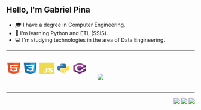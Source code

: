 ## Hello, I'm Gabriel Pina

- 🎓 I have a degree in Computer Engineering.
- 📕 I'm learning Python and ETL (SSIS).
- 💻 I'm studying technologies in the area of ​​Data Engineering.

<hr>
<div style="display: inline_block"><br>
  <img align="center" alt="Pina-HTML" height="30" width="40" src="https://raw.githubusercontent.com/devicons/devicon/master/icons/html5/html5-original.svg">
  <img align="center" alt="Pina-CSS" height="30" width="40" src="https://raw.githubusercontent.com/devicons/devicon/master/icons/css3/css3-original.svg">
  <img align="center" alt="Pina-Js" height="30" width="40" src="https://raw.githubusercontent.com/devicons/devicon/master/icons/javascript/javascript-plain.svg">
  <img align="center" alt="Pina-Python" height="30" width="40" src="https://raw.githubusercontent.com/devicons/devicon/master/icons/python/python-original.svg">
  <img align="center" alt="Pina-Csharp" height="30" width="40" src="https://raw.githubusercontent.com/devicons/devicon/master/icons/csharp/csharp-original.svg">
</div>

<div align="center">
  <a href="https://github.com/GabrielPina">
  <img height="160em" src="https://github-readme-stats.vercel.app/api/top-langs/?username=GabrielPina&layout=compact&langs_count=7&theme=nightowl"/>
</div>
<div style="display: inline_block"><br>
</div>
  
  <hr>
  
<div align="right"> 
  <a href="https://www.instagram.com/gm_pinaa9/" target="_blank"><img src="https://img.shields.io/badge/-Instagram-%23E4405F?style=for-the-badge&logo=instagram&logoColor=white" target="_blank"></a>
  <a href = "mailto:pinagabriel9@gmail.com"><img src="https://img.shields.io/badge/-Gmail-%23333?style=for-the-badge&logo=gmail&logoColor=white" target="_blank"></a>
  <a href="https://www.linkedin.com/in/gbrmoreira9/" target="_blank"><img src="https://img.shields.io/badge/-LinkedIn-%230077B5?style=for-the-badge&logo=linkedin&logoColor=white" target="_blank"></a>   
</div>
